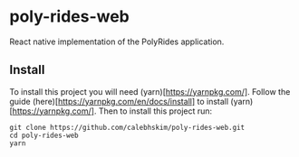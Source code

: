 # poly-rides-web
React native implementation of the PolyRides application.

## Install
To install this project you will need (yarn)[https://yarnpkg.com/].
Follow the guide (here)[https://yarnpkg.com/en/docs/install] to install (yarn)[https://yarnpkg.com/].
Then to install this project run:
```
git clone https://github.com/calebhskim/poly-rides-web.git
cd poly-rides-web
yarn
```
